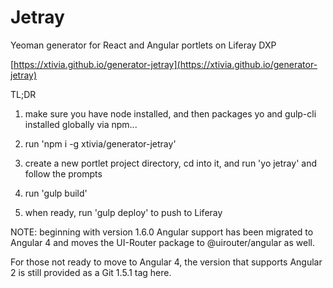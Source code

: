 # Jetray
Yeoman generator for React and Angular portlets on Liferay DXP

[https://xtivia.github.io/generator-jetray](https://xtivia.github.io/generator-jetray)

TL;DR

1. make sure you have node installed, and then packages yo and gulp-cli installed globally via npm...

2. run 'npm i -g xtivia/generator-jetray'

3. create a new portlet project directory, cd into it, and run 'yo jetray' and follow the prompts

4. run 'gulp build' 

5. when ready, run 'gulp deploy' to push to Liferay

NOTE: beginning with version 1.6.0 Angular support has been migrated to Angular 4 and moves the UI-Router package to @uirouter/angular as well.

For those not ready to move to Angular 4, the version that supports Angular 2 is still provided
as a Git 1.5.1 tag here.

